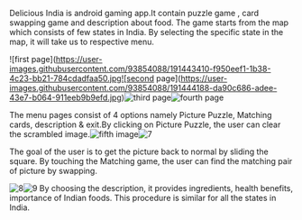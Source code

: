 Delicious India is android gaming app.It contain puzzle game , card swapping game and description about food. The game starts from the map which consists of few states in India. By selecting the specific state in the map, it will take us to respective menu.

![first page](https://user-images.githubusercontent.com/93854088/191443410-f950eef1-1b38-4c23-bb21-784cdadfaa50.jpg![second page](https://user-images.githubusercontent.com/93854088/191444188-da90c686-adee-43e7-b064-911eeb9b9efd.jpg)![third page](https://user-images.githubusercontent.com/93854088/191444215-8aa29316-5a5a-44d1-96f0-df30aa950e07.jpg)![fourth page](https://user-images.githubusercontent.com/93854088/191444224-db790148-befd-4339-8094-0eb89c2b057c.jpg)

The menu pages consist of 4 options namely Picture Puzzle, Matching cards, description & exit.By clicking on Picture Puzzle, the user can clear the scrambled image.![fifth image](https://user-images.githubusercontent.com/93854088/191444286-0cfc97eb-1a1e-426e-89de-46b927d1fcb4.jpg)![7](https://user-images.githubusercontent.com/93854088/191444371-2d4c3586-1808-413b-97c5-b6e56eab22bf.jpg)

The goal of the user is to get the picture back to normal by sliding the square. By touching the Matching game, the user can find the matching pair of picture by swapping.

![8](https://user-images.githubusercontent.com/93854088/191444452-2fadc6aa-409d-42b6-8af4-0b04b03ba4f3.jpg)![9](https://user-images.githubusercontent.com/93854088/191444467-5d7dc7fe-7889-4e1c-a7ae-ace366d2bf6a.jpg)
By choosing the description, it provides ingredients, health benefits, importance of Indian foods. This procedure is similar for all the states in India.
